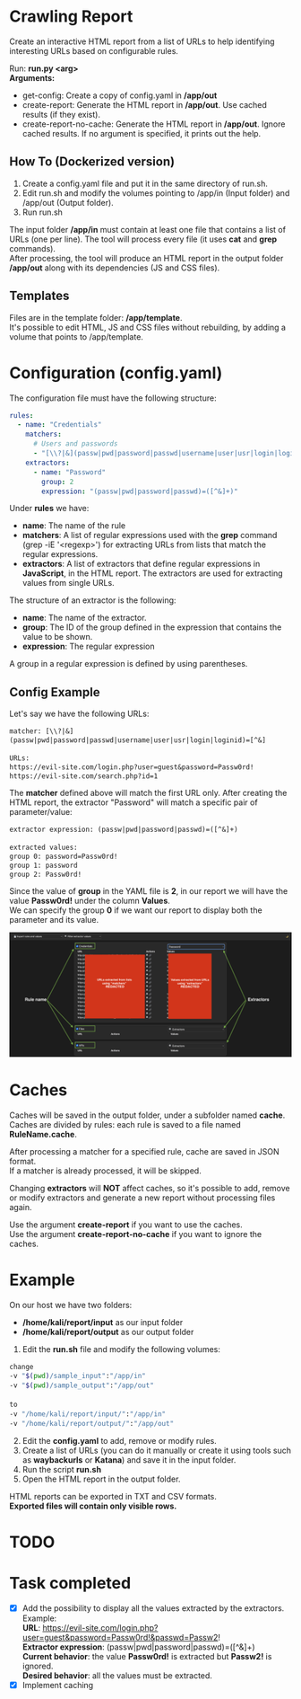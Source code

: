 # Crawling Report
Create an interactive HTML report from a list of URLs to help identifying interesting URLs based on configurable rules. 

Run: **run.py \<arg\>**  
**Arguments:**
- get-config: Create a copy of config.yaml in **/app/out**
- create-report: Generate the HTML report in **/app/out**. Use cached results (if they exist).
- create-report-no-cache: Generate the HTML report in **/app/out**. Ignore cached results.
If no argument is specified, it prints out the help.

## How To (Dockerized version)
1) Create a config.yaml file and put it in the same directory of run.sh.
2) Edit run.sh and modify the volumes pointing to /app/in (Input folder) and /app/out (Output folder).
3) Run run.sh

The input folder **/app/in** must contain at least one file that contains a list of URLs (one per line).
The tool will process every file (it uses **cat** and **grep** commands).  
After processing, the tool will produce an HTML report in the output folder **/app/out** along with its dependencies (JS and CSS files).

## Templates
Files are in the template folder: **/app/template**.  
It's possible to edit HTML, JS and CSS files without rebuilding, by adding a volume that points to /app/template.

# Configuration (config.yaml)
The configuration file must have the following structure:
```yaml
rules:
  - name: "Credentials"
    matchers:
      # Users and passwords
      - "[\\?|&](passw|pwd|password|passwd|username|user|usr|login|loginid)=[^&]"
    extractors:
      - name: "Password"
        group: 2
        expression: "(passw|pwd|password|passwd)=([^&]+)"
```

Under **rules** we have:
- **name**: The name of the rule
- **matchers**: A list of regular expressions used with the **grep** command (grep -iE '\<regexp\>') for extracting URLs from lists that match the regular expressions.
- **extractors**: A list of extractors that define regular expressions in **JavaScript**, in the HTML report. The extractors are used for extracting values from single URLs.  

The structure of an extractor is the following:
- **name**: The name of the extractor.
- **group**: The ID of the group defined in the expression that contains the value to be shown.
- **expression**: The regular expression

A group in a regular expression is defined by using parentheses.

## Config Example
Let's say we have the following URLs:
```
matcher: [\\?|&](passw|pwd|password|passwd|username|user|usr|login|loginid)=[^&]

URLs:
https://evil-site.com/login.php?user=guest&password=Passw0rd!
https://evil-site.com/search.php?id=1
```

The **matcher** defined above will match the first URL only.
After creating the HTML report, the extractor "Password" will match a specific pair of parameter/value:
```
extractor expression: (passw|pwd|password|passwd)=([^&]+)

extracted values:
group 0: password=Passw0rd!
group 1: password
group 2: Passw0rd!
```

Since the value of **group** in the YAML file is **2**, in our report we will have the value **Passw0rd!** under the column **Values**.  
We can specify the group **0** if we want our report to display both the parameter and its value.

![alt text](example.png)

# Caches
Caches will be saved in the output folder, under a subfolder named **cache**.  
Caches are divided by rules: each rule is saved to a file named **RuleName.cache**.  

After processing a matcher for a specified rule, cache are saved in JSON format.  
If a matcher is already processed, it will be skipped.

Changing **extractors** will **NOT** affect caches, so it's possible to add, remove or modify extractors and generate a new report without processing files again. 

Use the argument **create-report** if you want to use the caches.  
Use the argument **create-report-no-cache** if you want to ignore the caches.  

# Example
On our host we have two folders:
- **/home/kali/report/input** as our input folder
- **/home/kali/report/output** as our output folder

1. Edit the **run.sh** file and modify the following volumes:
```bash
change
-v "$(pwd)/sample_input":"/app/in"
-v "$(pwd)/sample_output":"/app/out"

to
-v "/home/kali/report/input/":"/app/in"
-v "/home/kali/report/output/":"/app/out"
```

2. Edit the **config.yaml** to add, remove or modify rules.  
3. Create a list of URLs (you can do it manually or create it using tools such as **waybackurls** or **Katana**) and save it in the input folder.  
4. Run the script **run.sh**
5. Open the HTML report in the output folder.

HTML reports can be exported in TXT and CSV formats.  
**Exported files will contain only visible rows.**  

# TODO

# Task completed
- [x] Add the possibility to display all the values extracted by the extractors.  
Example:  
**URL**: https://evil-site.com/login.php?user=guest&password=Passw0rd!&passwd=Passw2!  
**Extractor expression**: (passw|pwd|password|passwd)=([^&]+)  
**Current behavior**: the value **Passw0rd!** is extracted but **Passw2!** is ignored.  
**Desired behavior**: all the values must be extracted.  
- [x] Implement caching